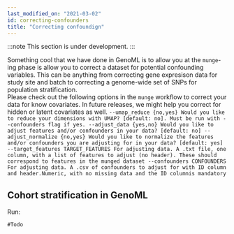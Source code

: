 ```yaml
---
last_modified_on: "2021-03-02"
id: correcting-confounders
title: "Correcting confoundign"
---
```


:::note
This section is under development.
:::

Something cool that we have done in GenoML is to allow you at the `munge`-ing phase is allow you to correct a dataset for potential confounding variables. This can be anything from correcting gene expresison data for study site and batch to correcting a genome-wide set of SNPs for population stratification.  
Please check out the following options in the `munge` workflow to correct your data for know covariates. In future releases, we might help you correct for hidden or latent covariates as well.
`
  --umap_reduce {no,yes}
                        Would you like to reduce your dimensions with UMAP?
                        [default: no]. Must be run with --confounders flag if
                        yes.
  --adjust_data {yes,no}
                        Would you like to adjust features and/or confounders
                        in your data? [default: no]
  --adjust_normalize {no,yes}
                        Would you like to normalize the features and/or
                        confounders you are adjusting for in your data?
                        [default: yes]
  --target_features TARGET_FEATURES
                        For adjusting data. A .txt file, one column, with a
                        list of features to adjust (no header). These should
                        correspond to features in the munged dataset
  --confounders CONFOUNDERS
                        For adjusting data. A .csv of confounders to adjust
                        for with ID column and header.Numeric, with no missing
                        data and the ID columnis mandatory
`

## Cohort stratification in GenoML
Run:

```shell
#Todo
```
